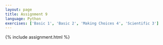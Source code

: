 ```yaml
---
layout: page
title: Assignment 9
language: Python
exercises: ['Basic 1', 'Basic 2', 'Making Choices 4', 'Scientific 3']
---
```


{% include assignment.html %}

